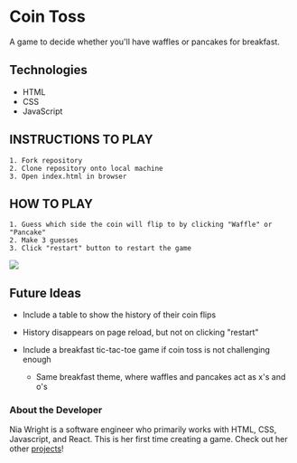 # Coin Toss
A game to decide whether you'll have waffles or pancakes for breakfast.

## Technologies
- HTML
- CSS
- JavaScript

## INSTRUCTIONS TO PLAY
    1. Fork repository
    2. Clone repository onto local machine
    3. Open index.html in browser

## HOW TO PLAY
    1. Guess which side the coin will flip to by clicking "Waffle" or "Pancake"
    2. Make 3 guesses
    3. Click "restart" button to restart the game

![](/pictures/BreakfastGameGif.gif)

## Future Ideas
- Include a table to show the history of their coin flips
- History disappears on page reload, but not on clicking "restart"

- Include a breakfast tic-tac-toe game if coin toss is not challenging enough
    - Same breakfast theme, where waffles and pancakes act as x's and o's

### About the Developer
Nia Wright is a software engineer who primarily works with HTML, CSS, Javascript, and React. This is her first time creating a game. Check out her other [projects](https://github.com/nianokia)!